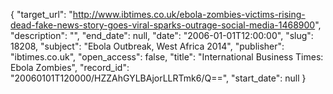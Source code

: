 {
  "target_url": "http://www.ibtimes.co.uk/ebola-zombies-victims-rising-dead-fake-news-story-goes-viral-sparks-outrage-social-media-1468900", 
  "description": "", 
  "end_date": null, 
  "date": "2006-01-01T12:00:00", 
  "slug": 18208, 
  "subject": "Ebola Outbreak, West Africa 2014", 
  "publisher": "ibtimes.co.uk", 
  "open_access": false, 
  "title": "International Business Times: Ebola Zombies", 
  "record_id": "20060101T120000/HZZAhGYLBAjorLLRTmk6/Q==", 
  "start_date": null
}

